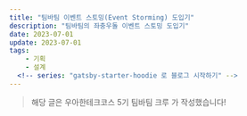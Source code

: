 ```yaml
---
title: "팀바팀 이벤트 스토밍(Event Storming) 도입기"
description: "팀바팀의 좌충우돌 이벤트 스토밍 도입기"
date: 2023-07-01
update: 2023-07-01
tags:
    - 기획
    - 설계
  <!-- series: "gatsby-starter-hoodie 로 블로그 시작하기" -->
---
```


> 해당 글은 우아한테크코스 5기 팀바팀 크루 []()가 작성했습니다!